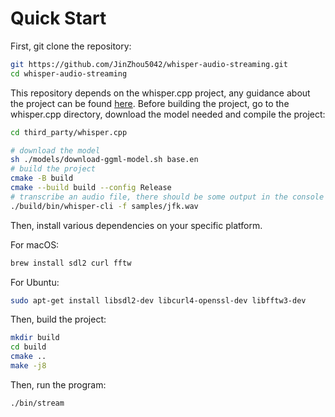 # Quick Start

First, git clone the repository:
```bash
git https://github.com/JinZhou5042/whisper-audio-streaming.git
cd whisper-audio-streaming
```

This repository depends on the whisper.cpp project, any guidance about the project can be found [here](https://github.com/ggerganov/whisper.cpp). Before building the project, go to the whisper.cpp directory, download the model needed and compile the project:
```bash
cd third_party/whisper.cpp

# download the model
sh ./models/download-ggml-model.sh base.en
# build the project
cmake -B build
cmake --build build --config Release
# transcribe an audio file, there should be some output in the console
./build/bin/whisper-cli -f samples/jfk.wav
```

Then, install various dependencies on your specific platform.

For macOS:
```bash
brew install sdl2 curl fftw
```

For Ubuntu:
```bash
sudo apt-get install libsdl2-dev libcurl4-openssl-dev libfftw3-dev
```

Then, build the project:
```bash
mkdir build
cd build
cmake ..
make -j8
```

Then, run the program:
```bash
./bin/stream
```


